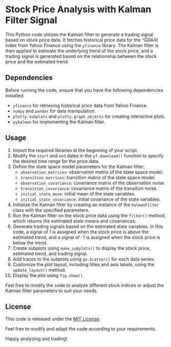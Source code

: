# Stock Price Analysis with Kalman Filter Signal

This Python code utilizes the Kalman filter to generate a trading signal based on stock price data. It fetches historical price data for the ^GDAXI index from Yahoo Finance using the `yfinance` library. The Kalman filter is then applied to estimate the underlying trend of the stock price, and a trading signal is generated based on the relationship between the stock price and the estimated trend.

## Dependencies

Before running the code, ensure that you have the following dependencies installed:

- `yfinance` for retrieving historical price data from Yahoo Finance.
- `numpy` and `pandas` for data manipulation.
- `plotly.subplots` and `plotly.graph_objects` for creating interactive plots.
- `pykalman` for implementing the Kalman filter.

## Usage

1. Import the required libraries at the beginning of your script.
2. Modify the `start` and `end` dates in the `yf.download()` function to specify the desired time range for the price data.
3. Define the state space model parameters for the Kalman filter:
   - `observation_matrices`: observation matrix of the state space model.
   - `transition_matrices`: transition matrix of the state space model.
   - `observation_covariance`: covariance matrix of the observation noise.
   - `transition_covariance`: covariance matrix of the transition noise.
   - `initial_state_mean`: initial mean of the state variables.
   - `initial_state_covariance`: initial covariance of the state variables.
4. Initialize the Kalman filter by creating an instance of the `KalmanFilter` class with the specified parameters.
5. Run the Kalman filter on the stock price data using the `filter()` method, which returns the estimated state means and covariances.
6. Generate trading signals based on the estimated state variables. In this code, a signal of 1 is assigned when the stock price is above the estimated trend, and a signal of -1 is assigned when the stock price is below the trend.
7. Create subplots using `make_subplots()` to display the stock price, estimated trend, and trading signal.
8. Add traces to the subplots using `go.Scatter()` for each data series.
9. Customize the plot layout, including titles and axis labels, using the `update_layout()` method.
10. Display the plot using `fig.show()`.

Feel free to modify the code to analyze different stock indices or adjust the Kalman filter parameters to suit your needs.

## License

This code is released under the [MIT License](https://opensource.org/licenses/MIT).

Feel free to modify and adapt the code according to your requirements.

Happy analyzing and trading!
